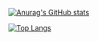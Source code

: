 [![Anurag's GitHub stats](https://github-readme-stats.vercel.app/api?username=heojeongyun&theme=highcontrast&show_icons=true&locale=kr)](https://github.com/anuraghazra/github-readme-stats)

[![Top Langs](https://github-readme-stats.vercel.app/api/top-langs/?username=heojeongyun&theme=highcontrast&layout=compact)](https://github.com/anuraghazra/github-readme-stats)
